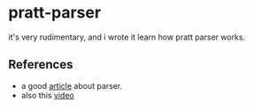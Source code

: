 # pratt-parser
it's very rudimentary, and i wrote it learn how pratt parser works.

## References
  - a good [article](https://matklad.github.io/2020/04/13/simple-but-powerful-pratt-parsing.html) about parser.
  - also this [video](https://www.youtube.com/watch?v=0c8b7YfsBKs)

